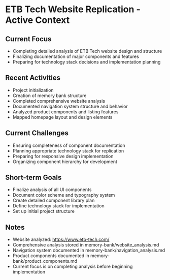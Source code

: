 # ETB Tech Website Replication - Active Context

## Current Focus
- Completing detailed analysis of ETB Tech website design and structure
- Finalizing documentation of major components and features
- Preparing for technology stack decisions and implementation planning

## Recent Activities
- Project initialization
- Creation of memory bank structure
- Completed comprehensive website analysis
- Documented navigation system structure and behavior
- Analyzed product components and listing features
- Mapped homepage layout and design elements

## Current Challenges
- Ensuring completeness of component documentation
- Planning appropriate technology stack for replication
- Preparing for responsive design implementation
- Organizing component hierarchy for development

## Short-term Goals
- Finalize analysis of all UI components
- Document color scheme and typography system
- Create detailed component library plan
- Define technology stack for implementation
- Set up initial project structure

## Notes
- Website analyzed: https://www.etb-tech.com/
- Comprehensive analysis stored in memory-bank/website_analysis.md
- Navigation system documented in memory-bank/navigation_analysis.md
- Product components documented in memory-bank/product_components.md
- Current focus is on completing analysis before beginning implementation 